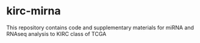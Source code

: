 # kirc-mirna
This repository contains code and supplementary materials for miRNA and RNAseq analysis to KIRC class of TCGA
